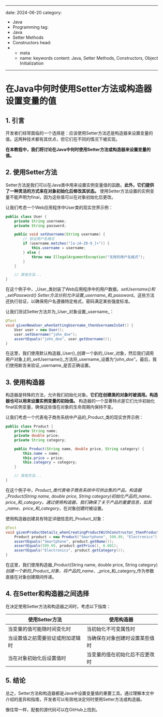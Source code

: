 ---
date: 2024-06-20
category:
  - Java
  - Programming
tag:
  - Java
  - Setter Methods
  - Constructors
head:
  - - meta
    - name: keywords
      content: Java, Setter Methods, Constructors, Object Initialization
------
# 在Java中何时使用Setter方法或构造器设置变量的值

## 1. 引言

开发者们经常面临的一个选择是：应该使用Setter方法还是构造器来设置变量的值。这两种技术都有其优点，但它们在不同的情况下被实现。

**在本教程中，我们将讨论在Java中何时使用Setter方法或构造器来设置变量的值。**

## 2. 使用Setter方法

Setter方法是我们可以在Java类中用来设置实例变量值的函数。**此外，它们提供了一种灵活的方式来在对象初始化后修改其状态。** 使用Setter方法设置的实例变量不能声明为final，因为这些值可以在对象初始化后更改。

让我们考虑一个Web应用程序中User类的现实世界示例：

```java
public class User {
    private String username;
    private String password;

    public void setUsername(String username) {
        // 验证用户名格式
        if (username.matches("[a-zA-Z0-9_]+")) {
            this.username = username;
        } else {
            throw new IllegalArgumentException("无效的用户名格式");
        }
    }

    // 其他方法...
}
```

在这个例子中，_User_类封装了Web应用程序中的用户数据。_setUsername()_和_setPassword()_ Setter方法分别允许设置_username_和_password_。这些方法还执行验证，以确保用户名遵循特定格式，密码满足某些强度标准。

让我们测试Setter方法并为_User_对象设置_username_：

```java
@Test
void givenNewUser_whenSettingUsername_thenUsernameIsSet() {
    User user = new User();
    user.setUsername("john_doe");
    assertEquals("john_doe", user.getUsername());
}
```

在这里，我们使用默认构造器_User()_创建一个新的_User_对象，然后我们调用用户对象上的_setUsername()_方法将_username_设置为“_john_doe_”。最后，我们使用断言来验证_username_是否正确设置。

## 3. 使用构造器

构造器是特殊的方法，允许我们初始化对象。**它们在创建类的对象时被调用。构造器也可以用来设置实例变量的初始值。** 构造器的一个显著特点是它们允许初始化final实例变量，确保这些值在对象的生命周期内保持不变。

让我们考虑一个代表电子商务系统中产品的_Product_类的现实世界示例：

```java
public class Product {
    private String name;
    private double price;
    private String category;

    public Product(String name, double price, String category) {
        this.name = name;
        this.price = price;
        this.category = category;
    }

    // 其他方法...
}
```

在这个例子中，_Product_类代表电子商务系统中可供出售的产品。构造器_Product(String name, double price, String category)_初始化产品的_name_、_price_和_category_。通过使用构造器，我们确保了关于产品的重要信息，如其_name_、_price_和_category_，在对象创建时被设置。

使用构造器创建具有特定详细信息的_Product_对象：

```java
@Test
void givenProductDetails_whenCreatingProductWithConstructor_thenProductHasCorrectAttributes() {
    Product product = new Product("Smartphone", 599.99, "Electronics");
    assertEquals("Smartphone", product.getName());
    assertEquals(599.99, product.getPrice(), 0.001);
    assertEquals("Electronics", product.getCategory());
}
```

在这里，我们使用构造器_Product(String name, double price, String category)_创建一个新的_Product_对象，将产品的_name_、_price_和_category_作为参数直接在对象创建期间传递。

## 4. 在Setter和构造器之间选择

在决定使用Setter方法和构造器之间时，考虑以下指南：

| 使用Setter方法 | 使用构造器 |
| --- | --- |
| 当变量的值可能随时间变化时 | 当初始化不可变属性时 |
| 当设置值之前需要验证或附加逻辑时 | 当确保在对象创建时设置某些值时 |
| 当在对象初始化后设置值时 | 当变量的值在初始化后不应更改时 |

## 5. 结论

总之，Setter方法和构造器都是Java中设置变量值的重要工具。通过理解本文中介绍的差异和指南，开发者可以有效地决定何时使用Setter方法或构造器。

像往常一样，配套的源代码可以在GitHub上找到。